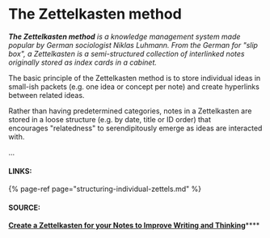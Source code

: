 # The Zettelkasten method

_**The Zettelkasten method**_ _is a knowledge management system made popular by German sociologist Niklas Luhmann. From the German for "slip box", a Zettelkasten is a semi-structured collection of interlinked notes originally stored as index cards in a cabinet._ 

The basic principle of the Zettelkasten method is to store individual ideas in small-ish packets \(e.g. one idea or concept per note\) and create hyperlinks between related ideas. 

Rather than having predetermined categories, notes in a Zettelkasten are stored in a loose structure \(e.g. by date, title or ID order\) that encourages "relatedness" to serendipitously emerge as ideas are interacted with. 

...

#### LINKS:

{% page-ref page="structuring-individual-zettels.md" %}

#### SOURCE:

[**Create a Zettelkasten for your Notes to Improve Writing and Thinking**](https://zettelkasten.de/posts/zettelkasten-improves-thinking-writing/)\*\*\*\*



